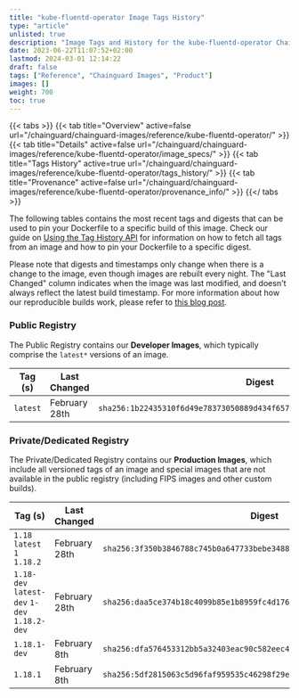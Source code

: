 ```yaml
---
title: "kube-fluentd-operator Image Tags History"
type: "article"
unlisted: true
description: "Image Tags and History for the kube-fluentd-operator Chainguard Image"
date: 2023-06-22T11:07:52+02:00
lastmod: 2024-03-01 12:14:22
draft: false
tags: ["Reference", "Chainguard Images", "Product"]
images: []
weight: 700
toc: true
---
```


{{< tabs >}}
{{< tab title="Overview" active=false url="/chainguard/chainguard-images/reference/kube-fluentd-operator/" >}}
{{< tab title="Details" active=false url="/chainguard/chainguard-images/reference/kube-fluentd-operator/image_specs/" >}}
{{< tab title="Tags History" active=true url="/chainguard/chainguard-images/reference/kube-fluentd-operator/tags_history/" >}}
{{< tab title="Provenance" active=false url="/chainguard/chainguard-images/reference/kube-fluentd-operator/provenance_info/" >}}
{{</ tabs >}}

The following tables contains the most recent tags and digests that can be used to pin your Dockerfile to a specific build of this image. Check our guide on [Using the Tag History API](/chainguard/chainguard-images/using-the-tag-history-api/) for information on how to fetch all tags from an image and how to pin your Dockerfile to a specific digest.

Please note that digests and timestamps only change when there is a change to the image, even though images are rebuilt every night. The "Last Changed" column indicates when the image was last modified, and doesn't always reflect the latest build timestamp. For more information about how our reproducible builds work, please refer to [this blog post](https://www.chainguard.dev/unchained/reproducing-chainguards-reproducible-image-builds).

### Public Registry
The Public Registry contains our **Developer Images**, which typically comprise the `latest*` versions of an image.

| Tag (s)   | Last Changed  | Digest                                                                    |
|-----------|---------------|---------------------------------------------------------------------------|
|  `latest` | February 28th | `sha256:1b22435310f6d49e78373050889d434f6574c1e68ed5fd695dba2bc97c9cf279` |


### Private/Dedicated Registry
The Private/Dedicated Registry contains our **Production Images**, which include all versioned tags of an image and special images that are not available in the public registry (including FIPS images and other custom builds).

| Tag (s)                                       | Last Changed  | Digest                                                                    |
|-----------------------------------------------|---------------|---------------------------------------------------------------------------|
|  `1.18` `latest` `1` `1.18.2`                 | February 28th | `sha256:3f350b3846788c745b0a647733bebe3488aeca3746eec07efa3c86ac4389c124` |
|  `1.18-dev` `latest-dev` `1-dev` `1.18.2-dev` | February 28th | `sha256:daa5ce374b18c4099b85e1b8959fc4d176ae981715d39fb9eb5c9492c7077a12` |
|  `1.18.1-dev`                                 | February 8th  | `sha256:dfa576453312bb5a32403eac90c582eec40850293d3cfac3319d1bda24b6e9bd` |
|  `1.18.1`                                     | February 8th  | `sha256:5df2815063c5d96faf959535c46298f29efbf5da42ba7de7b7c100a6c83c897d` |

